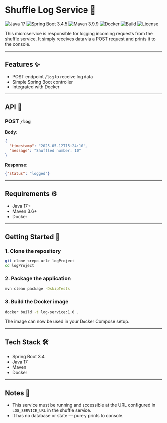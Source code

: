 # Shuffle Log Service 📝

![Java 17](https://img.shields.io/badge/Java-17-blue?logo=openjdk\&logoColor=white)
![Spring Boot 3.4.5](https://img.shields.io/badge/Spring_Boot-3.4.5-brightgreen?logo=springboot\&logoColor=white)
![Maven 3.9.9](https://img.shields.io/badge/Maven-3.9.9-red?logo=apachemaven\&logoColor=white)
![Docker](https://img.shields.io/badge/Docker-Containerized-blue?logo=docker)
![Build](https://img.shields.io/github/actions/workflow/status/your-org/log-repo/build.yml?label=Build\&logo=github\&style=flat)
![License](https://img.shields.io/github/license/your-org/log-repo?style=flat\&logo=github)

This microservice is responsible for logging incoming requests from the shuffle service. It simply receives data via a POST request and prints it to the console.

---

## Features ✨

* POST endpoint `/log` to receive log data
* Simple Spring Boot controller
* Integrated with Docker

---

## API 📡

### POST `/log`

**Body:**

```json
{
  "timestamp": "2025-05-12T15:24:10",
  "message": "Shuffled number: 10"
}
```

**Response:**

```json
{"status": "logged"}
```

---

## Requirements ⚙️

* Java 17+
* Maven 3.6+
* Docker

---

## Getting Started 🚀

### 1. Clone the repository

```bash
git clone <repo-url> logProject
cd logProject
```

### 2. Package the application

```bash
mvn clean package -DskipTests
```

### 3. Build the Docker image

```bash
docker build -t log-service:1.0 .
```

The image can now be used in your Docker Compose setup.

---

## Tech Stack 🛠️

* Spring Boot 3.4
* Java 17
* Maven
* Docker

---

## Notes 📝

* This service must be running and accessible at the URL configured in `LOG_SERVICE_URL` in the shuffle service.
* It has no database or state — purely prints to console.
